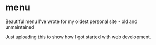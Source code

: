 # menu

Beautiful menu I've wrote for my oldest personal site - old and unmaintained

Just uploading this to show how I got started with web development.
